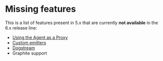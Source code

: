 # Missing features

This is a list of features present in 5.x that are currently **not available** in
the 6.x release line:

 * [Using the Agent as a Proxy](https://docs.datadoghq.com/agent/proxy/#using-the-agent-as-a-proxy)
 * [Custom emitters](https://github.com/DataDog/dd-agent/wiki/Using-custom-emitters)
 * [Dogstream](https://docs.datadoghq.com/agent/logs/)
 * Graphite support
